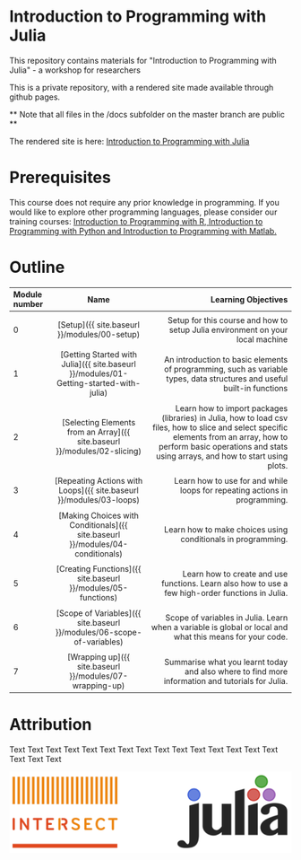 # Introduction to Programming with Julia

This repository contains materials for "Introduction to Programming with Julia"  - a workshop for researchers

This is a private repository, with a rendered site made available through github pages.

** Note that all files in the /docs subfolder on the master branch are public **

The rendered site is here: [Introduction to Programming with Julia](https://intersectaustralia.github.io/Introduction-to-programming-with-julia/)
 

# Prerequisites

This course does not require any prior knowledge in programming. If you would like to explore other programming languages, please consider our training courses: [Introduction to Programming with R, Introduction to Programming with Python and Introduction to Programming with Matlab.](https://intersect.org.au/energy/training)


# Outline

|Module number|Name|&nbsp;&nbsp;&nbsp;&nbsp;Learning Objectives|
|:--- |:---: |---: |
| | | |
|0|[Setup]({{ site.baseurl }}/modules/00-setup)|&nbsp;&nbsp;&nbsp;&nbsp;Setup for this course and how to setup Julia environment on your local machine|
| | | |
|1|[Getting Started with Julia]({{ site.baseurl }}/modules/01-Getting-started-with-julia)|&nbsp;&nbsp;&nbsp;&nbsp;An introduction to basic elements of programming, such as variable types, data structures and useful built-in functions|
| | | |
|2|[Selecting Elements from an Array]({{ site.baseurl }}/modules/02-slicing)|&nbsp;&nbsp;&nbsp;&nbsp;Learn how to import packages (libraries) in Julia, how to load csv files, how to slice and select specific elements from an array, how to perform basic operations and stats using arrays, and how to start using plots.|
| | | |
|3|[Repeating Actions with Loops]({{ site.baseurl }}/modules/03-loops)|&nbsp;&nbsp;&nbsp;&nbsp;Learn how to use for and while loops for repeating actions in programming.|
| | | |
|4|[Making Choices with Conditionals]({{ site.baseurl }}/modules/04-conditionals)|&nbsp;&nbsp;&nbsp;&nbsp;Learn how to make choices using conditionals in programming.|
| | | |
|5|[Creating Functions]({{ site.baseurl }}/modules/05-functions)|&nbsp;&nbsp;&nbsp;&nbsp;Learn how to create and use functions. Learn also how to use a few high-order functions in Julia.|
| | | |
|6|[Scope of Variables]({{ site.baseurl }}/modules/06-scope-of-variables)|&nbsp;&nbsp;&nbsp;&nbsp;Scope of variables in Julia. Learn when a variable is global or local and what this means for your code.|
| | | |
|7|[Wrapping up]({{ site.baseurl }}/modules/07-wrapping-up)|&nbsp;&nbsp;&nbsp;&nbsp;Summarise what you learnt today and also where to find more information and tutorials for Julia.|   


# Attribution

Text Text Text Text Text Text Text Text Text Text Text Text Text Text Text Text Text Text 

![Julia image](./docs/images/Julia_intersect.png)
